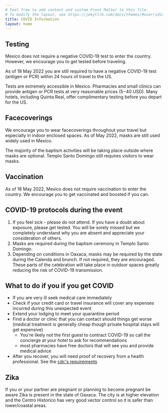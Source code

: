```yaml
---
# Feel free to add content and custom Front Matter to this file.
# To modify the layout, see https://jekyllrb.com/docs/themes/#overriding-theme-defaults
title: COVID Information
layout: home
---
```


## Testing

Mexico does not require a negative COVID-19 test to enter the country. However, we encourage you to get tested before traveling. 

As of 18 May 2022 you are still required to have a negative COVID-19 test (antigen or PCR) within 24 hours of travel to the US. 

Tests are extremely accessible in Mexico. Pharmacies and small clinics can provide antigen or PCR tests at very reasonable prices ($5-$40 USD). Many hotels, including Quinta Real, offer complimentary testing before you depart for the US.  

## Facecoverings

We encourage you to wear facecoverings throughout your travel but especially in indoor enclosed spaces. As of May 2022, masks are still used widely used in Mexico. 

The majority of the baptism activities will be taking place outside where masks are optional. Templo Santo Domingo still requires visitors to wear masks. 

## Vaccination

As of 18 May 2022, Mexico does not require vaccination to enter the country. We encourage you to get vaccinated and boosted if you can. 


## COVID-19 protocols during the event

1) If you feel sick - please do not attend. If you have a doubt about exposure, please get tested. You will be sorely missed but we completely understand why you are absent and appreciate your consideration of others.   
2) Masks are required during the baptism ceremony in Templo Santo Domingo.   
3) Depending on conditions in Oaxaca, masks may be required by the state during the Calenda and brunch. If not required, they are encouraged. These parts of the celebration will take place in  outdoor spaces greatly reducing the risk of COVID-19 transmission. 


## What to do if you if you get COVID 

- If you are very ill seek medical care immediately
- Check if your credit card or travel insurance will cover any expenses incurred during this unexpected event
- Extend your lodging to meet your quarantine period
- Find a doctor or clinic that you can contact should things get worse (medical treatment is generally cheap though private hospital stays will get expensive)
  - You're likely not the first guest to contract COVID-19 so call the  concierge at your hotel to ask for recommendations 
  - most pharmacies have free doctors that will see you and provide medical advice
- After you recover, you will need proof of recovery from a health professional. See the [cdc's requirements](https://www.cdc.gov/coronavirus/2019-ncov/travelers/testing-international-air-travelers.html)


## Zika

If you or your partner are pregnant or planning to become pregnant be aware Zika is present in the state of Oaxaca. The city is at higher elevation and the Centro Historico has very good vector control so it is safer than lower/coastal areas. 
